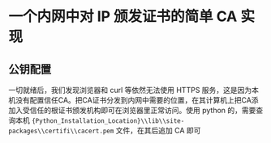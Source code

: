 # 一个内网中对 IP 颁发证书的简单 CA 实现

## 公钥配置

一切就绪后，我们发现浏览器和 curl 等依然无法使用 HTTPS 服务，这是因为本机没有配置信任CA。把CA证书分发到内网中需要的位置，在其计算机上把CA添加入受信任的根证书颁发机构即可在浏览器里正常访问。使用 python 的，需要查询本机 `{Python_Installation_Location}\\lib\\site-packages\\certifi\\cacert.pem` 文件，在其后追加 CA 即可